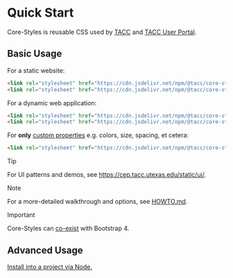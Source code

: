 # Quick Start

Core-Styles is reusable CSS used by [TACC] and [TACC User Portal].

## Basic Usage

For a static website:

```html
<link rel="stylesheet" href="https://cdn.jsdelivr.net/npm/@tacc/core-styles@2.25.3/dist/core-styles.base.css" />
<link rel="stylesheet" href="https://cdn.jsdelivr.net/npm/@tacc/core-styles@2.25.3/dist/core-styles.cms.css" />
```

For a dynamic web application:

```html
<link rel="stylesheet" href="https://cdn.jsdelivr.net/npm/@tacc/core-styles@2.25.3/dist/core-styles.base.css" />
<link rel="stylesheet" href="https://cdn.jsdelivr.net/npm/@tacc/core-styles@2.25.3/dist/core-styles.portal.css" />
```

For **only** [custom properties](https://developer.mozilla.org/en-US/docs/Web/CSS/--*) e.g. colors, size, spacing, et cetera:

```html
<link rel="stylesheet" href="https://cdn.jsdelivr.net/npm/@tacc/core-styles@2.25.3/dist/core-styles.settings.css" />
```

> [!TIP]
> For UI patterns and demos, see https://cep.tacc.utexas.edu/static/ui/.

> [!NOTE]
> For a more-detailed walkthrough and options, see [HOWTO.md](HOWTO.md).

> [!IMPORTANT]
> Core-Styles can [co-exist](docs/bootstrap.md) with Bootstrap 4.

## Advanced Usage

[Install into a project via Node.](README.md#b-install-into-a-project)

[Node.js]: https://nodejs.org/
[TACC]: https://www.tacc.utexas.edu/
[TACC User Portal]: https://tacc.utexas.edu/portal
